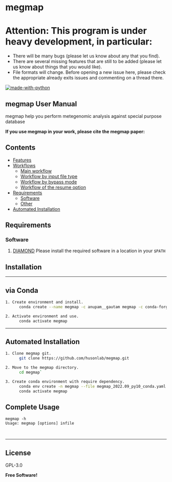 # megmap 

# Attention: This program is under heavy development, in particular: 
* There will be many bugs (please let us know about any that you find).
* There are several missing features that are still to be added (please let us know about things that you would like). 
* File formats will change.
Before opening a new issue here, please check the appropriate already exits issues and commenting on a thread there.

[![made-with-python](https://img.shields.io/badge/Made%20with-Python-1f425f.svg)](https://www.python.org/)
 
 
## megmap User Manual

megmap help you perform metegenomic analysis against special purpose database

**If you use megmap in your work, please cite the megmap paper:**

## Contents ##

* [Features](#features)
* [Workflows](#workflows)
    * [Main workflow](#main-workflow)
    * [Workflow by input file type](#workflow-by-input-file-type)
    * [Workflow by bypass mode](#workflow-by-bypass-mode)
    * [Workflow of the resume option](#workflow-of-the-resume-option)
* [Requirements](#requirements)
    * [Software](#software)
    * [Other](#other)
* [Automated Installation](#Automated-installation)

## Requirements ##

### Software ###

1. [DIAMOND](https://github.com/weizhongli/cdhit)
Please install the required software in a location in your `$PATH`

## Installation

----
## via Conda ##
```sh
1. Create environment and install.
      conda create --name megmap -c anupam__gautam megmap -c conda-forge -c anaconda -c etetoolkit -c bioconda -c defaults megmap

2. Activate environment and use.
      conda activate megmap

```

----
## Automated Installation ## 
```sh
1. Clone megmap git.
      git clone https://github.com/husonlab/megmap.git

2. Move to the megmap directory.
      cd megmap`

3. Create conda environment with require dependency. 
      conda env create -n megmap --file megmap_2022.09_py10_conda.yaml
      conda activate megmap
```

## Complete Usage ##

```
megmap -h
Usage: megmap [options] infile



```

----



## License

GPL-3.0

**Free Software!**

[//]: # (These are reference links used in the body of this note and get stripped out when the markdown processor does its job. There is no need to format nicely because it shouldn't be seen. Thanks SO - http://stackoverflow.com/questions/4823468/store-comments-in-markdown-syntax)

   [dill]: <https://github.com/joemccann/dillinger>
   [git-repo-url]: <https://github.com/joemccann/dillinger.git>
   [john gruber]: <http://daringfireball.net>
   [df1]: <http://daringfireball.net/projects/markdown/>
   [markdown-it]: <https://github.com/markdown-it/markdown-it>
   [Ace Editor]: <http://ace.ajax.org>
   [node.js]: <http://nodejs.org>
   [Twitter Bootstrap]: <http://twitter.github.com/bootstrap/>
   [jQuery]: <http://jquery.com>
   [@tjholowaychuk]: <http://twitter.com/tjholowaychuk>
   [express]: <http://expressjs.com>
   [AngularJS]: <http://angularjs.org>
   [Gulp]: <http://gulpjs.com>

   [PlDb]: <https://github.com/joemccann/dillinger/tree/master/plugins/dropbox/README.md>
   [PlGh]: <https://github.com/joemccann/dillinger/tree/master/plugins/github/README.md>
   [PlGd]: <https://github.com/joemccann/dillinger/tree/master/plugins/googledrive/README.md>
   [PlOd]: <https://github.com/joemccann/dillinger/tree/master/plugins/onedrive/README.md>
   [PlMe]: <https://github.com/joemccann/dillinger/tree/master/plugins/medium/README.md>
   [PlGa]: <https://github.com/RahulHP/dillinger/blob/master/plugins/googleanalytics/README.md>


